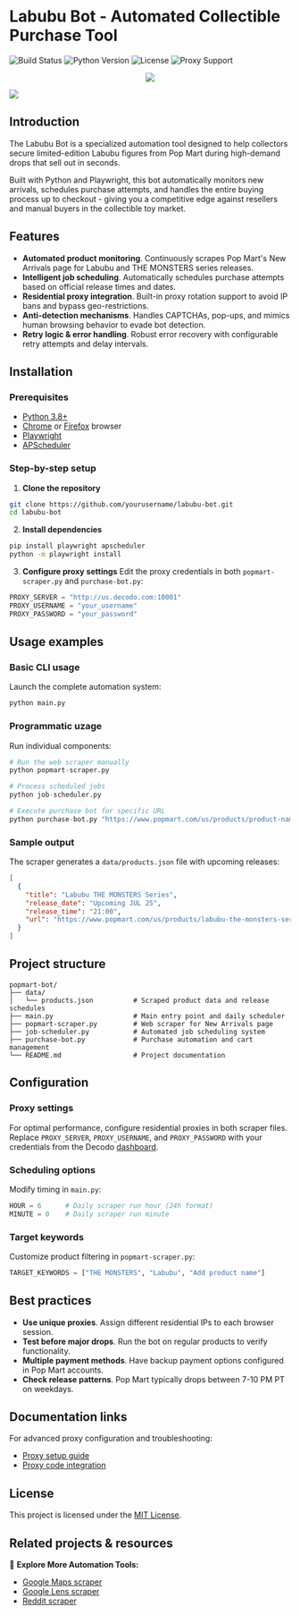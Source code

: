 # Labubu Bot - Automated Collectible Purchase Tool

![Build Status](https://img.shields.io/badge/build-passing-brightgreen)
![Python Version](https://img.shields.io/badge/python-3.8%2B-blue)
![License](https://img.shields.io/badge/license-MIT-green)
![Proxy Support](https://img.shields.io/badge/proxy-residential-orange)

<p align="center">
<a href="https://dashboard.decodo.com/?page=residential-proxies&utm_source=socialorganic&utm_medium=social&utm_campaign=resi_trial_GITHUB"><img src="https://github.com/user-attachments/assets/60bb48bd-8dcc-48b2-82c9-a218e1e4449c"></a>
</p>

[![](https://dcbadge.vercel.app/api/server/Ja8dqKgvbZ)](https://discord.gg/Ja8dqKgvbZ)

## Introduction

The Labubu Bot is a specialized automation tool designed to help collectors secure limited-edition Labubu figures from Pop Mart during high-demand drops that sell out in seconds. 

Built with Python and Playwright, this bot automatically monitors new arrivals, schedules purchase attempts, and handles the entire buying process up to checkout - giving you a competitive edge against resellers and manual buyers in the collectible toy market.

## Features

- **Automated product monitoring**. Continuously scrapes Pop Mart's New Arrivals page for Labubu and THE MONSTERS series releases.
- **Intelligent job scheduling**. Automatically schedules purchase attempts based on official release times and dates.
- **Residential proxy integration**. Built-in proxy rotation support to avoid IP bans and bypass geo-restrictions.
- **Anti-detection mechanisms**. Handles CAPTCHAs, pop-ups, and mimics human browsing behavior to evade bot detection.
- **Retry logic & error handling**. Robust error recovery with configurable retry attempts and delay intervals.

## Installation
### Prerequisites
- [Python 3.8+](https://www.python.org/downloads/release/python-380/)
- [Chrome](https://www.google.com/chrome/) or [Firefox](https://www.firefox.com/en-US/) browser
- [Playwright](https://playwright.dev/)
- [APScheduler](https://pypi.org/project/APScheduler/)

### Step-by-step setup

1. **Clone the repository**
```bash
git clone https://github.com/yourusername/labubu-bot.git
cd labubu-bot
```

2. **Install dependencies**
```bash
pip install playwright apscheduler
python -m playwright install
```

3. **Configure proxy settings**
Edit the proxy credentials in both `popmart-scraper.py` and `purchase-bot.py`:
```python
PROXY_SERVER = "http://us.decodo.com:10001"
PROXY_USERNAME = "your_username"
PROXY_PASSWORD = "your_password"
```

## Usage examples

### Basic CLI usage
Launch the complete automation system:
```bash
python main.py
```

### Programmatic uzage
Run individual components:
```python
# Run the web scraper manually
python popmart-scraper.py

# Process scheduled jobs
python job-scheduler.py

# Execute purchase bot for specific URL
python purchase-bot.py "https://www.popmart.com/us/products/product-name"
```

### Sample output
The scraper generates a `data/products.json` file with upcoming releases:
```json
[
  {
    "title": "Labubu THE MONSTERS Series",
    "release_date": "Upcoming JUL 25",
    "release_time": "21:00",
    "url": "https://www.popmart.com/us/products/labubu-the-monsters-series"
  }
]
```

## Project structure

```
popmart-bot/
├── data/
│   └── products.json          # Scraped product data and release schedules
├── main.py                    # Main entry point and daily scheduler
├── popmart-scraper.py         # Web scraper for New Arrivals page
├── job-scheduler.py           # Automated job scheduling system
├── purchase-bot.py            # Purchase automation and cart management
└── README.md                  # Project documentation
```

## Configuration

### Proxy settings
For optimal performance, configure residential proxies in both scraper files.
Replace `PROXY_SERVER`, `PROXY_USERNAME`, and `PROXY_PASSWORD` with your credentials from the Decodo [dashboard](https://dashboard.decodo.com/).

### Scheduling options
Modify timing in `main.py`:
```python
HOUR = 6      # Daily scraper run hour (24h format)
MINUTE = 0    # Daily scraper run minute
```

### Target keywords
Customize product filtering in `popmart-scraper.py`:
```python
TARGET_KEYWORDS = ["THE MONSTERS", "Labubu", "Add product name"]
```

## Best practices

- **Use unique proxies**. Assign different residential IPs to each browser session.
- **Test before major drops**. Run the bot on regular products to verify functionality.  
- **Multiple payment methods**. Have backup payment options configured in Pop Mart accounts.
- **Check release patterns**. Pop Mart typically drops between 7-10 PM PT on weekdays.

## Documentation links

For advanced proxy configuration and troubleshooting:
- [Proxy setup guide](https://help.decodo.com/docs/residential-proxy-quick-start)
- [Proxy code integration]([docs/api-reference.md](https://help.decodo.com/docs/code-integration))

## License

This project is licensed under the [MIT License](https://github.com/Decodo/Decodo/blob/master/LICENSE).

## Related projects & resources

🔗 **Explore More Automation Tools:**
- [Google Maps scraper](https://github.com/Decodo/google-maps-scraper)
- [Google Lens scraper](https://github.com/Decodo/google-lens-scraper)
- [Reddit scraper](https://github.com/Decodo/reddit-python-scraper)
